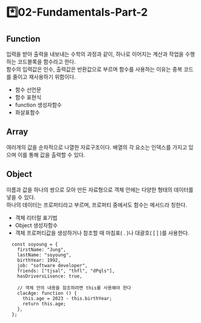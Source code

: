# \*️⃣02-Fundamentals-Part-2

## Function
입력을 받아 출력을 내보내는 수학의 과정과 같이, 하나로 이어지는 계산과 작업을 수행하는 코드블록을 함수라고 한다. <br>
함수의 입력값은 인수, 출력값은 반환값으로 부르며 함수를 사용하는 이유는 중복 코드를 줄이고 재사용하기 위함이다.
- 함수 선언문
- 함수 표현식
- function 생성자함수
- 화살표함수

## Array
여러개의 값을 순차적으로 나열한 자료구조이다. 배열의 각 요소는 인덱스를 가지고 있으며 이를 통해 값을 출력할 수 있다.

## Object
이름과 값을 하나의 쌍으로 모아 만든 자료형으로 객체 안에는 다양한 형태의 데이터를 넣을 수 있다. <br>
하나의 데이터는 프로퍼티라고 부르며, 프로퍼티 중에서도 함수는 메서드라 칭한다. 
- 객체 리터럴 표기법
- Object 생성자함수
- 객체 프로퍼티값을 생성하거나 참조할 때 마침표( . )나 대괄호( [ ] )를 사용한다. 
```
  const soyoung = {
    firstName: "Jung",
    lastName: "soyoung",
    birthYear: 1992,
    job: "software developer",
    friends: ["tjsal", "thfl", "dPqls"],
    hasDriversLisence: true,

    // 객체 안의 내용을 참조하려면 this를 사용해야 한다
    clacAge: function () {
      this.age = 2023 - this.birthYear;
      return this.age;
    },
  };
```
